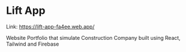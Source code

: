 # Lift App

Link: https://lift-app-fa4ee.web.app/

Website Portfolio that simulate Construction Company built using React, Tailwind and Firebase


